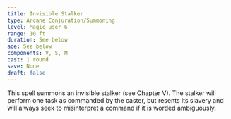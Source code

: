```yaml
---
title: Invisible Stalker
type: Arcane Conjuration/Summoning
level: Magic user 6
range: 10 ft
duration: See below
aoe: See below
components: V, S, M
cast: 1 round
save: None
draft: false
---
```


This spell summons an invisible stalker (see Chapter V). The stalker will perform one task as commanded by the caster, but resents its slavery and will always seek to misinterpret a command if it is worded ambiguously.
